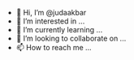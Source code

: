 - 👋 Hi, I’m @judaakbar
- 👀 I’m interested in ...
- 🌱 I’m currently learning ...
- 💞️ I’m looking to collaborate on ...
- 📫 How to reach me ...

<!---
judaakbar/judaakbar is a ✨ special ✨ repository because its `README.md` (this file) appears on your GitHub profile.
You can click the Preview link to take a look at your changes.
--->
